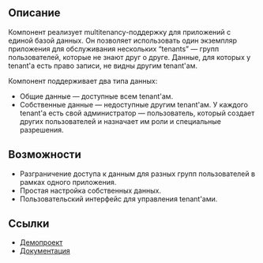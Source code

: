 ## Описание
Компонент реализует multitenancy-поддержку для приложений с единой базой данных. Он позволяет использовать один экземпляр приложения для обслуживания нескольких “tenants” — групп пользователей, которые не знают друг о друге. Данные, для которых у tenant'а есть право записи, не видны другим tenant'ам.

Компонент поддерживает два типа данных:

* Общие данные — доступные всем tenant'ам.
* Собственные данные — недоступные другим tenant'ам.
У каждого tenant'а есть свой администратор — пользователь, который создает других пользователей и назначает им роли и специальные разрешения.

## Возможности
* Разграничение доступа к данным для разных групп пользователей в рамках одного приложения.
* Простая настройка собственных данных.
* Пользовательский интерфейс для управления tenant'ами.

## Ссылки

- [Демопроект](https://github.com/cuba-platform/multitenancy-addon-demo)
- [Документация](https://github.com/cuba-platform/multitenancy-addon/blob/master/README.md)
